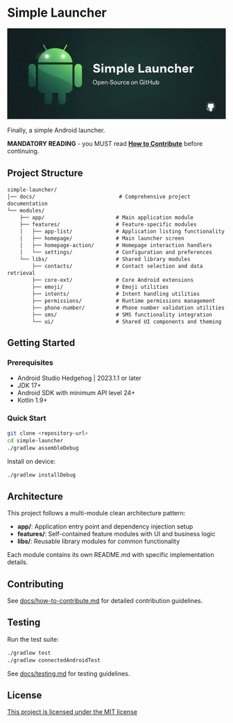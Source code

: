 # Simple Launcher

![Cover image](images/cover-image.png)

Finally, a simple Android launcher.

**MANDATORY READING** - you MUST read [**How to Contribute**](docs/how-to-contribute.md) before continuing.

## Project Structure

```
simple-launcher/
│── docs/                           # Comprehensive project documentation
└── modules/
    ├── app/                       # Main application module
    ├── features/                  # Feature-specific modules
    │   ├── app-list/              # Application listing functionality
    │   ├── homepage/              # Main launcher screen
    │   ├── homepage-action/       # Homepage interaction handlers  
    │   └── settings/              # Configuration and preferences
    └── libs/                      # Shared library modules
        ├── contacts/              # Contact selection and data retrieval
        ├── core-ext/              # Core Android extensions
        ├── emoji/                 # Emoji utilities
        ├── intents/               # Intent handling utilities
        ├── permissions/           # Runtime permissions management
        ├── phone-number/          # Phone number validation utilities
        ├── sms/                   # SMS functionality integration
        └── ui/                    # Shared UI components and theming
```

## Getting Started

### Prerequisites
- Android Studio Hedgehog | 2023.1.1 or later
- JDK 17+
- Android SDK with minimum API level 24+
- Kotlin 1.9+

### Quick Start
```bash
git clone <repository-url>
cd simple-launcher
./gradlew assembleDebug
```

Install on device:
```bash
./gradlew installDebug
```
## Architecture

This project follows a multi-module clean architecture pattern:

- **app/**: Application entry point and dependency injection setup
- **features/**: Self-contained feature modules with UI and business logic
- **libs/**: Reusable library modules for common functionality

Each module contains its own README.md with specific implementation details.

## Contributing

See [docs/how-to-contribute.md](docs/how-to-contribute.md) for detailed contribution guidelines.

## Testing

Run the test suite:
```bash
./gradlew test
./gradlew connectedAndroidTest
```

See [docs/testing.md](docs/testing.md) for testing guidelines.

## License

[This project is licensed under the MIT license](LICENSE)
